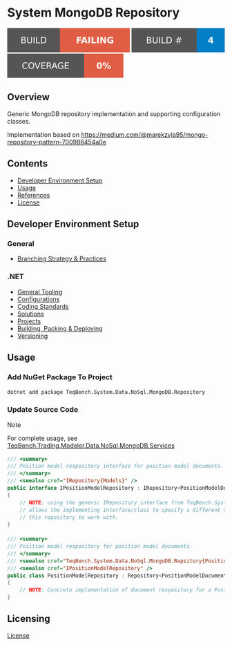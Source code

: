 # System MongoDB Repository

![Build Status Badge](.badges/build-status.svg) ![Build Number Badge](.badges/build-number.svg) ![Coverage](.badges/code-coverage.svg)

## Overview

Generic MongoDB repository implementation and supporting configuration classes.

Implementation based on https://medium.com/@marekzyla95/mongo-repository-pattern-700986454a0e

## Contents
- [Developer Environment Setup](#Developer+Environment+Setup)
- [Usage](#Usage)
- [References](#References)
- [License](#License)

## Developer Environment Setup

### General
- [Branching Strategy & Practices](https://github.com/teqbench/teqbench.docs/wiki/Branching-Strategy)

### .NET
- [General Tooling](https://github.com/teqbench/teqbench.docs/wiki/.NET-General-Tooling)
- [Configurations](https://github.com/teqbench/teqbench.docs/wiki/.NET-Configuration-Standards)
- [Coding Standards](https://github.com/teqbench/teqbench.docs/wiki/.NET-Coding-Standards)
- [Solutions](https://github.com/teqbench/teqbench.docs/wiki/.NET-Solutions)
- [Projects](https://github.com/teqbench/teqbench.docs/wiki/.NET-Projects)
- [Building, Packing & Deploying](https://github.com/teqbench/teqbench.docs/wiki/.NET-Build-Process)
- [Versioning](https://github.com/teqbench/teqbench.docs/wiki/.NET-Versioning-Standards)

## Usage

### Add NuGet Package To Project

```
dotnet add package TeqBench.System.Data.NoSql.MongoDB.Repository
```

### Update Source Code

> [!NOTE]
> For complete usage, see [TeqBench.Trading.Modeler.Data.NoSql.MongoDB.Services](https://github.com/teqbench/tradingtoolbox.trading.modeler.data.nosql.mongodb.services)

```csharp
/// <summary>
/// Position model respository interface for position model documents.
/// </summary>
/// <seealso cref="IRepository{Models}" />
public interface IPositionModelRepository : IRepository<PositionModelDocument>
{
    // NOTE: using the generic IRepository interface from TeqBench.System.Data.NoSql.MongoDB.Repsitory
    // allows the implementing interface/class to specify a different data type for the underlying document
    // this repository to work with.
}

/// <summary>
/// Position model respository for position model documents.
/// </summary>
/// <seealso cref="TeqBench.System.Data.NoSql.MongoDB.Repsitory{PositionModelDocument}" />
/// <seealso cref="IPositionModelRepository" />
public class PositionModelRepository : Repository<PositionModelDocument>, IPositionModelRepository
{
    // NOTE: Concrete implementation of document respository for a PositionModelDocument.
}
```

## Licensing

[License](https://github.com/teqbench/teqbench.docs/wiki/License)
